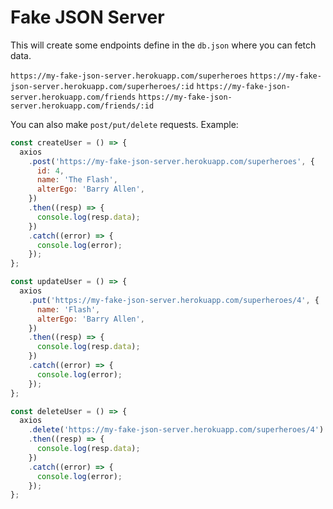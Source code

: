 # Fake JSON Server

This will create some endpoints define in the `db.json` where you can fetch data.

`https://my-fake-json-server.herokuapp.com/superheroes`
`https://my-fake-json-server.herokuapp.com/superheroes/:id`
`https://my-fake-json-server.herokuapp.com/friends`
`https://my-fake-json-server.herokuapp.com/friends/:id`

You can also make `post/put/delete` requests. Example:

```javascript
const createUser = () => {
  axios
    .post('https://my-fake-json-server.herokuapp.com/superheroes', {
      id: 4,
      name: 'The Flash',
      alterEgo: 'Barry Allen',
    })
    .then((resp) => {
      console.log(resp.data);
    })
    .catch((error) => {
      console.log(error);
    });
};

const updateUser = () => {
  axios
    .put('https://my-fake-json-server.herokuapp.com/superheroes/4', {
      name: 'Flash',
      alterEgo: 'Barry Allen',
    })
    .then((resp) => {
      console.log(resp.data);
    })
    .catch((error) => {
      console.log(error);
    });
};

const deleteUser = () => {
  axios
    .delete('https://my-fake-json-server.herokuapp.com/superheroes/4')
    .then((resp) => {
      console.log(resp.data);
    })
    .catch((error) => {
      console.log(error);
    });
};
```
